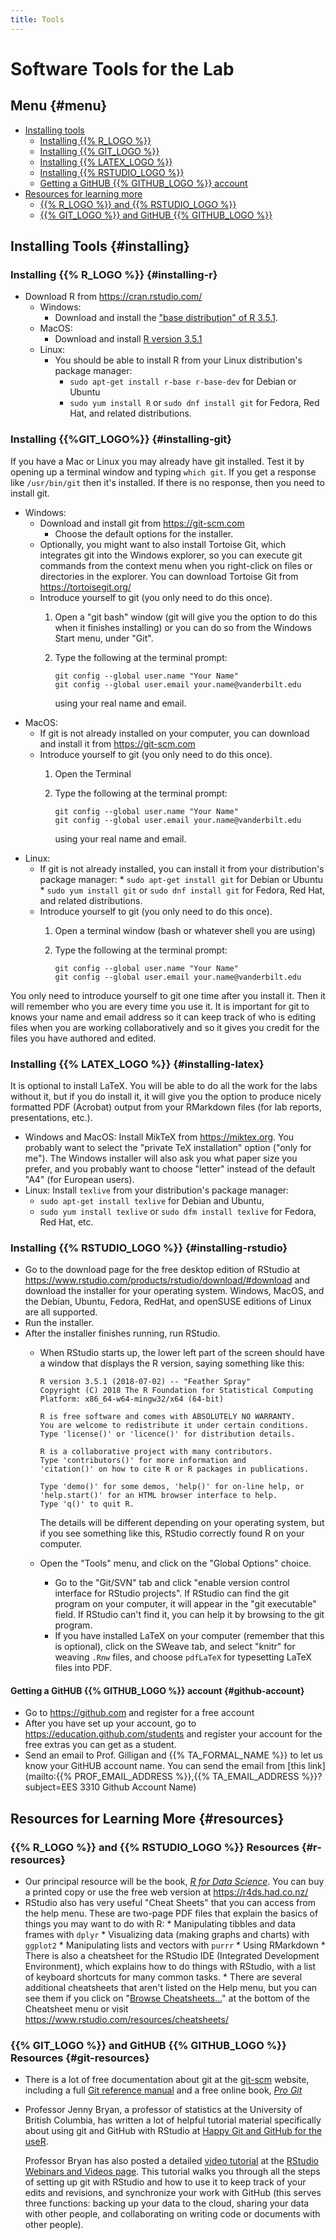 ```yaml
---
title: Tools
---
```


# Software Tools for the Lab

## Menu {#menu}

* [Installing tools](#installing)
    * [Installing {{% R_LOGO %}}](#installing-r)
    * [Installing {{% GIT_LOGO %}}](#installing-git)
    * [Installing {{% LATEX_LOGO %}}](#installing-latex)
    * [Installing {{% RSTUDIO_LOGO %}}](#installing-rstudio)
    * [Getting a GitHUB {{% GITHUB_LOGO %}} account](#github-account)
* [Resources for learning more](#resources)
    * [{{% R_LOGO %}} and {{% RSTUDIO_LOGO %}}](#r-resources)
    * [{{% GIT_LOGO %}} and GitHUB {{% GITHUB_LOGO %}}](#git-resources)


## Installing Tools {#installing}

### Installing {{% R_LOGO %}} {#installing-r}

* Download R from <https://cran.rstudio.com/>
    * Windows: 
        * Download and install the ["base distribution" of R 3.5.1](https://cran.rstudio.com/bin/windows/base/).
    * MacOS:
        * Download and install [R version 3.5.1](https://cran.rstudio.com/bin/macosx/R-3.5.1.pkg)
    * Linux:
        * You should be able to install R from your Linux distribution's package manager:
            * `sudo apt-get install r-base r-base-dev` for Debian or Ubuntu
            * `sudo yum install R` or `sudo dnf install git` for Fedora, 
              Red Hat, and related distributions.

### Installing {{%GIT_LOGO%}} {#installing-git}

If you have a Mac or Linux you may already have git installed. Test it by 
opening up a terminal window and typing `which git`. If you get a response
like `/usr/bin/git` then it's installed. If there is no response, then you
need to install git.
  
* Windows:
    * Download and install git from <https://git-scm.com>
        * Choose the default options for the installer.
    * Optionally, you might want to also install Tortoise Git, which integrates
      git into the Windows explorer, so you can execute git commands from the 
      context menu when you right-click on files or directories in the explorer.
      You can download Tortoise Git from <https://tortoisegit.org/>
    * Introduce yourself to git (you only need to do this once).
        1. Open a "git bash" window (git will give you the option to do this 
           when it finishes installing) or you can do so from the Windows Start 
           menu, under "Git".
        2. Type the following at the terminal prompt:
        
             ```
             git config --global user.name "Your Name"
             git config --global user.email your.name@vanderbilt.edu
             ```
             
           using your real name and email.
* MacOS:
    * If git is not already installed on your computer, you can download and
      install it from <https://git-scm.com>
    * Introduce yourself to git (you only need to do this once).
        1. Open the Terminal
        2. Type the following at the terminal prompt:
        
             ```
             git config --global user.name "Your Name"
             git config --global user.email your.name@vanderbilt.edu
             ```
             
           using your real name and email.
* Linux:
    * If git is not already installed, you can install it from your 
      distribution's package manager:
            * `sudo apt-get install git` for Debian or Ubuntu
            * `sudo yum install git` or `sudo dnf install git` for Fedora, 
              Red Hat, and related distributions.
    * Introduce yourself to git (you only need to do this once).
        1. Open a terminal window (bash or whatever shell you are using)
        2. Type the following at the terminal prompt:
        
             ```
             git config --global user.name "Your Name"
             git config --global user.email your.name@vanderbilt.edu
             ```

You only need to introduce yourself to git one time after you install it.
Then it will remember who you are every time you use it.
It is important for git to knows your name and email address so it can 
keep track of who is editing files when you are working collaboratively and
so it gives you credit for the files you have authored and edited.

### Installing {{% LATEX_LOGO %}} {#installing-latex}

It is optional to install LaTeX. You will be able to do all the work for the 
labs without it, but if you do install it, it will give you the option to 
produce nicely formatted PDF (Acrobat) output from your RMarkdown files
(for lab reports, presentations, etc.).

* Windows and MacOS: Install MikTeX from <https://miktex.org>. You probably
  want to select the "private TeX installation" option ("only for me").
  The Windows installer will also ask you what paper size you prefer, and
  you probably want to choose "letter" instead of the default "A4" (for 
  European users).
* Linux: Install `texlive` from your distribution's package manager:
    * `sudo apt-get install texlive` for Debian and Ubuntu, 
    * `sudo yum install texlive` or `sudo dfm install texlive` for 
  Fedora, Red Hat, etc.

### Installing {{% RSTUDIO_LOGO %}} {#installing-rstudio}

* Go to the download page for the free desktop edition of RStudio at 
  <https://www.rstudio.com/products/rstudio/download/#download> and
  download the installer for your operating system. Windows, MacOS, 
  and the Debian, Ubuntu, Fedora, RedHat, and openSUSE editions of
  Linux are all supported.
* Run the installer. 
* After the installer finishes running, run RStudio.
    * When RStudio starts up, the lower left part of the screen should have
      a window that displays the R version, saying something like this:
      
      ```
      R version 3.5.1 (2018-07-02) -- "Feather Spray"
      Copyright (C) 2018 The R Foundation for Statistical Computing
      Platform: x86_64-w64-mingw32/x64 (64-bit)

      R is free software and comes with ABSOLUTELY NO WARRANTY.
      You are welcome to redistribute it under certain conditions.
      Type 'license()' or 'licence()' for distribution details.

      R is a collaborative project with many contributors.
      Type 'contributors()' for more information and
      'citation()' on how to cite R or R packages in publications.

      Type 'demo()' for some demos, 'help()' for on-line help, or
      'help.start()' for an HTML browser interface to help.
      Type 'q()' to quit R.
      ```
      The details will be different depending on your operating system, but
      if you see something like this, RStudio correctly found R on your 
      computer.
    * Open the "Tools" menu,   and click on the "Global Options" choice.
        * Go to the "Git/SVN" tab and click "enable version control interface 
          for RStudio projects". If RStudio can find the git program on your
          computer, it will appear in the "git executable" field. If RStudio
          can't find it, you can help it by browsing to the git program.
        * If you have installed LaTeX on your computer (remember that this is
          optional), click on the SWeave tab, and select "knitr" for weaving
          `.Rnw` files, and choose `pdfLaTeX` for typesetting LaTeX files into
          PDF.
  



#### Getting a GitHUB {{% GITHUB_LOGO %}} account {#github-account}

* Go to <https://github.com> and register for a free account
* After you have set up your account, go to <https://education.github.com/students> and register your account for the free extras you can get as a student.
* Send an email to Prof. Gilligan and {{% TA_FORMAL_NAME %}} to let us know your GitHUB account name.
  You can send the email from 
  [this link](mailto:{{% PROF_EMAIL_ADDRESS %}},{{% TA_EMAIL_ADDRESS %}}?subject=EES 3310 Github Account Name)

## Resources for Learning More {#resources}

### {{% R_LOGO %}} and {{% RSTUDIO_LOGO %}} Resources {#r-resources}

* Our principal resource will be the book, 
  _[R for Data Science](https://r4ds.had.co.nz/)_. You can buy
  a printed copy or use the free web version at <https://r4ds.had.co.nz/>
* RStudio also has very useful "Cheat Sheets" that you can access from the
  help menu. These are two-page PDF files that explain the basics of things
  you may want to do with R:
      * Manipulating tibbles and data frames with `dplyr`
      * Visualizing data (making graphs and charts) with `ggplot2`
      * Manipulating lists and vectors with `purrr`
      * Using RMarkdown
      * There is also a cheatsheet for the RStudio IDE (Integrated Development
        Environment), which explains how to do things with RStudio, with a list
        of keyboard shortcuts for many common tasks.
      * There are several additional cheatsheets that aren't listed on the 
        Help menu, but you can see them if you click on 
        "[Browse Cheatsheets...](https://www.rstudio.com/resources/cheatsheets/)"
        at the bottom of the Cheatsheet menu or visit 
        <https://www.rstudio.com/resources/cheatsheets/>

### {{% GIT_LOGO %}} and GitHUB {{% GITHUB_LOGO %}} Resources {#git-resources}

* There is a lot of free documentation about git at the 
  [git-scm](https://git-scm.com) website, including a full 
  [Git reference manual](https://git-scm.com/docs) and
  a free online book, _[Pro Git](https://git-scm.com/book)_
* Professor Jenny Bryan, a professor of statistics at the University of British
  Columbia, has written a lot of helpful tutorial material specifically about
  using git and GitHub with RStudio at 
  [Happy Git and GitHub for the useR](http://happygitwithr.com/).
  
  Professor Bryan has also posted a detailed 
  [video tutorial](https://resources.rstudio.com/wistia-rstudio-conf-2017/happy-git-and-gihub-for-the-user-tutorial-jenny-bryan)
  at the 
  [RStudio Webinars and Videos page](https://resources.rstudio.com/webinars). 
  This tutorial walks you through all the steps of setting up git with RStudio
  and how to use it to keep track of your edits and revisions, and synchronize
  your work with GitHub (this serves three functions: backing up your data to 
  the cloud, sharing your data with other people, and collaborating on writing
  code or documents with other people).
